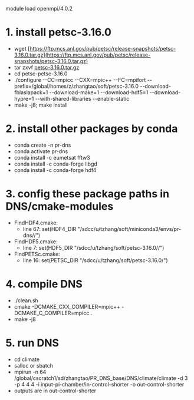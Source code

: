 module load openmpi/4.0.2

# 1. install petsc-3.16.0

- wget [https://ftp.mcs.anl.gov/pub/petsc/release-snapshots/petsc-3.16.0.tar.gz](https://ftp.mcs.anl.gov/pub/petsc/release-snapshots/petsc-3.16.0.tar.gz)
- tar zxvf [petsc-3.16.0.tar.gz](https://ftp.mcs.anl.gov/pub/petsc/release-snapshots/petsc-3.16.0.tar.gz)
- cd petsc-petsc-3.16.0
- ./configure --CC=mpicc --CXX=mpic++ --FC=mpifort --prefix=/global/homes/z/zhangtao/soft/petsc-3.16.0  --download-fblaslapack=1 --download-make=1 --download-hdf5=1 --download-hypre=1 --with-shared-libraries --enable-static
- make -j8; make install

# 2. install other packages by conda

- conda create -n pr-dns
- conda activate pr-dns
- conda install -c eumetsat fftw3
- conda install -c conda-forge libgd
- conda install -c conda-forge hdf4

# 3. config these package paths in DNS/cmake-modules

- FindHDF4.cmake:
    - line 67: set(HDF4_DIR "/sdcc/u/tzhang/soft/miniconda3/envs/pr-dns//")
- FindHDF5.cmake:
    - line 7: set(HDF5_DIR "/sdcc/u/tzhang/soft/petsc-3.16.0//")
- FindPETSc.cmake:
    - line 16: set(PETSC_DIR "/sdcc/u/tzhang/soft/petsc-3.16.0/")

# 4. compile DNS

- ./clean.sh
- cmake -DCMAKE_CXX_COMPILER=mpic++ -DCMAKE_C_COMPILER=mpicc .
- make -j8

# 5. run DNS

- cd climate
- salloc or sbatch
- mpirun -n 64 /global/cscratch1/sd/zhangtao/PR_DNS_base/DNS/climate/climate -d 3 -p 4 4 4 -i input-pi-chamber/in-control-shorter -o out-control-shorter
- outputs are in out-control-shorter
